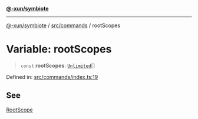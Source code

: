 [**@-xun/symbiote**](../../../README.md)

***

[@-xun/symbiote](../../../README.md) / [src/commands](../README.md) / rootScopes

# Variable: rootScopes

> `const` **rootScopes**: [`Unlimited`](../../configure/enumerations/UnlimitedGlobalScope.md#unlimited)[]

Defined in: [src/commands/index.ts:19](https://github.com/Xunnamius/symbiote/blob/da0014a3d8fa3571177d2af968ce57f9fecbb1ee/src/commands/index.ts#L19)

## See

[RootScope](../../configure/enumerations/UnlimitedGlobalScope.md)
